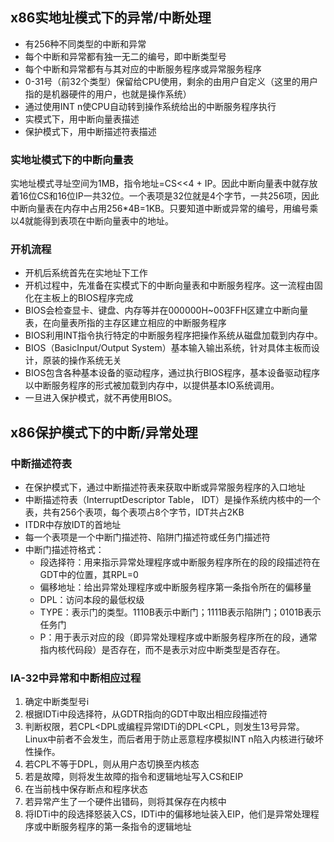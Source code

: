 ## x86实地址模式下的异常/中断处理

- 有256种不同类型的中断和异常
- 每个中断和异常都有独一无二的编号，即中断类型号
- 每个中断和异常都有与其对应的中断服务程序或异常服务程序
- 0-31号（前32个类型）保留给CPU使用，剩余的由用户自定义（这里的用户指的是机器硬件的用户，也就是操作系统）
- 通过使用INT n使CPU自动转到操作系统给出的中断服务程序执行
- 实模式下，用中断向量表描述
- 保护模式下，用中断描述符表描述

### 实地址模式下的中断向量表

实地址模式寻址空间为1MB，指令地址=CS<<4 + IP。因此中断向量表中就存放着16位CS和16位IP一共32位。一个表项是32位就是4个字节，一共256项，因此中断向量表在内存中占用256\*4B=1KB。只要知道中断或异常的编号，用编号乘以4就能得到表项在中断向量表中的地址。



### 开机流程

- 开机后系统首先在实地址下工作
- 开机过程中，先准备在实模式下的中断向量表和中断服务程序。这一流程由固化在主板上的BIOS程序完成
- BIOS会检查显卡、键盘、内存等并在000000H~003FFH区建立中断向量表，在向量表所指的主存区建立相应的中断服务程序
- BIOS利用INT指令执行特定的中断服务程序把操作系统从磁盘加载到内存中。
- BIOS（BasicInput/Output System）基本输入输出系统，针对具体主板而设计，原装的操作系统无关
- BIOS包含各种基本设备的驱动程序，通过执行BIOS程序，基本设备驱动程序以中断服务程序的形式被加载到内存中，以提供基本IO系统调用。
- 一旦进入保护模式，就不再使用BIOS。



## x86保护模式下的中断/异常处理

### 中断描述符表

- 在保护模式下，通过中断描述符表来获取中断或异常服务程序的入口地址
- 中断描述符表（InterruptDescriptor Table， IDT）是操作系统内核中的一个表，共有256个表项，每个表项占8个字节，IDT共占2KB
- ITDR中存放IDT的首地址
- 每一个表项是一个中断门描述符、陷阱门描述符或任务门描述符
- 中断门描述符格式：
  - 段选择符：用来指示异常处理程序或中断服务程序所在的段的段描述符在GDT中的位置，其RPL=0
  - 偏移地址：给出异常处理程序或中断服务程序第一条指令所在的偏移量
  - DPL：访问本段的最低权级
  - TYPE：表示门的类型。1110B表示中断门；1111B表示陷阱门；0101B表示任务门
  - P：用于表示对应的段（即异常处理程序或中断服务程序所在的段，通常指内核代码段）是否存在，而不是表示对应中断类型是否存在。

### IA-32中异常和中断相应过程

1. 确定中断类型号i
2. 根据IDTi中段选择符，从GDTR指向的GDT中取出相应段描述符
3. 判断权限，若CPL<DPL或编程异常IDTi的DPL<CPL，则发生13号异常。Linux中前者不会发生，而后者用于防止恶意程序模拟INT n陷入内核进行破坏性操作。
4. 若CPL不等于DPL，则从用户态切换至内核态
5. 若是故障，则将发生故障的指令和逻辑地址写入CS和EIP
6. 在当前栈中保存断点和程序状态
7. 若异常产生了一个硬件出错码，则将其保存在内核中
8. 将IDTi中的段选择怒装入CS，IDTi中的偏移地址装入EIP，他们是异常处理程序或中断服务程序的第一条指令的逻辑地址

